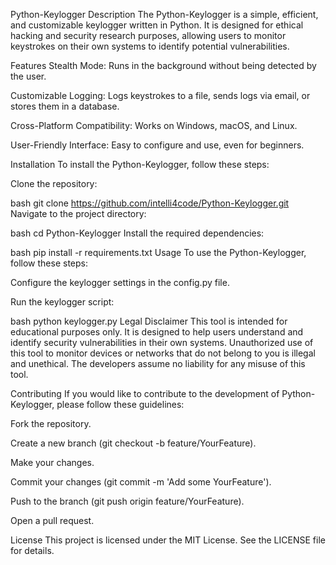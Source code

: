 Python-Keylogger
Description
The Python-Keylogger is a simple, efficient, and customizable keylogger written in Python. It is designed for ethical hacking and security research purposes, allowing users to monitor keystrokes on their own systems to identify potential vulnerabilities.

Features
Stealth Mode: Runs in the background without being detected by the user.

Customizable Logging: Logs keystrokes to a file, sends logs via email, or stores them in a database.

Cross-Platform Compatibility: Works on Windows, macOS, and Linux.

User-Friendly Interface: Easy to configure and use, even for beginners.

Installation
To install the Python-Keylogger, follow these steps:

Clone the repository:

bash
git clone https://github.com/intelli4code/Python-Keylogger.git
Navigate to the project directory:

bash
cd Python-Keylogger
Install the required dependencies:

bash
pip install -r requirements.txt
Usage
To use the Python-Keylogger, follow these steps:

Configure the keylogger settings in the config.py file.

Run the keylogger script:

bash
python keylogger.py
Legal Disclaimer
This tool is intended for educational purposes only. It is designed to help users understand and identify security vulnerabilities in their own systems. Unauthorized use of this tool to monitor devices or networks that do not belong to you is illegal and unethical. The developers assume no liability for any misuse of this tool.

Contributing
If you would like to contribute to the development of Python-Keylogger, please follow these guidelines:

Fork the repository.

Create a new branch (git checkout -b feature/YourFeature).

Make your changes.

Commit your changes (git commit -m 'Add some YourFeature').

Push to the branch (git push origin feature/YourFeature).

Open a pull request.

License
This project is licensed under the MIT License. See the LICENSE file for details.
